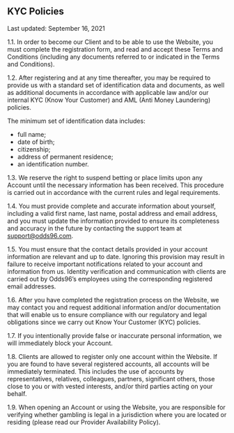 ## KYC Policies

<Version>Last updated: September 16, 2021</Version>

1.1. In order to become our Client and to be able to use the Website, you must complete the registration form, and read and accept these Terms and Conditions (including any documents referred to or indicated in the Terms and Conditions).

1.2. After registering and at any time thereafter, you may be required to provide us with a standard set of identification data and documents, as well as additional documents in accordance with applicable law and/or our internal KYC (Know Your Customer) and AML (Anti Money Laundering) policies.

The minimum set of identification data includes:

- full name;
- date of birth;
- citizenship;
- address of permanent residence;
- an identification number.

1.3. We reserve the right to suspend betting or place limits upon any Account until the necessary information has been received. This procedure is carried out in accordance with the current rules and legal requirements.

1.4. You must provide complete and accurate information about yourself, including a valid first name, last name, postal address and email address, and you must update the information provided to ensure its completeness and accuracy in the future by contacting the support team at [support@odds96.com](mailto:support@odds96.com).

1.5. You must ensure that the contact details provided in your account information are relevant and up to date. Ignoring this provision may result in failure to receive important notifications related to your account and information from us. Identity verification and communication with clients are carried out by Odds96’s employees using the corresponding registered email addresses.

1.6. After you have completed the registration process on the Website, we may contact you and request additional information and/or documentation that will enable us to ensure compliance with our regulatory and legal obligations since we carry out Know Your Customer (KYC) policies.

1.7. If you intentionally provide false or inaccurate personal information, we will immediately block your Account.

1.8. Clients are allowed to register only one account within the Website. If you are found to have several registered accounts, all accounts will be immediately terminated. This includes the use of accounts by representatives, relatives, colleagues, partners, significant others, those close to you or with vested interests, and/or third parties acting on your behalf.

1.9. When opening an Account or using the Website, you are responsible for verifying whether gambling is legal in a jurisdiction where you are located or residing (please read our Provider Availability Policy).
<!--stackedit_data:
eyJoaXN0b3J5IjpbLTEwNzM2ODg3MzddfQ==
-->